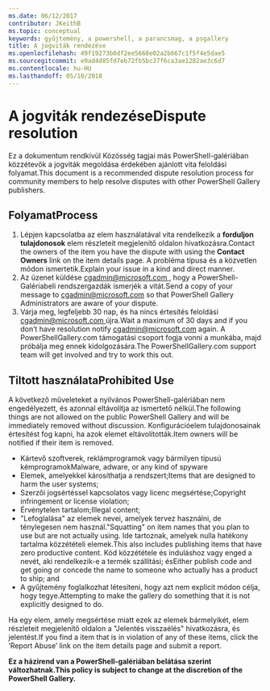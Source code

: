 ```yaml
---
ms.date: 06/12/2017
contributor: JKeithB
ms.topic: conceptual
keywords: gyűjtemény, a powershell, a parancsmag, a psgallery
title: A jogviták rendezése
ms.openlocfilehash: 49f19273b0df2ee5668e02a2b667c1f5f4e5dae5
ms.sourcegitcommit: e9ad4d85fd7eb72fb5bc37f6ca3ae1282ae3c6d7
ms.contentlocale: hu-HU
ms.lasthandoff: 05/10/2018
---
```

# <a name="dispute-resolution"></a><span data-ttu-id="876d7-103">A jogviták rendezése</span><span class="sxs-lookup"><span data-stu-id="876d7-103">Dispute resolution</span></span>

<span data-ttu-id="876d7-104">Ez a dokumentum rendkívül Közösség tagjai más PowerShell-galériában közzétevők a jogviták megoldása érdekében ajánlott vita feloldási folyamat.</span><span class="sxs-lookup"><span data-stu-id="876d7-104">This document is a recommended dispute resolution process for community members to help resolve disputes with other PowerShell Gallery publishers.</span></span>

## <a name="process"></a><span data-ttu-id="876d7-105">Folyamat</span><span class="sxs-lookup"><span data-stu-id="876d7-105">Process</span></span>

1. <span data-ttu-id="876d7-106">Lépjen kapcsolatba az elem használatával vita rendelkezik a **forduljon tulajdonosok** elem részleteit megjelenítő oldalon hivatkozásra.</span><span class="sxs-lookup"><span data-stu-id="876d7-106">Contact the owners of the item you have the dispute with using the **Contact Owners** link on the item details page.</span></span>
<span data-ttu-id="876d7-107">A probléma típusa és a közvetlen módon ismertetik.</span><span class="sxs-lookup"><span data-stu-id="876d7-107">Explain your issue in a kind and direct manner.</span></span>
2. <span data-ttu-id="876d7-108">Az üzenet küldése [ cgadmin@microsoft.com ](mailto:cgadmin@microsoft.com) , hogy a PowerShell-Galériabeli rendszergazdák ismerjék a vitát.</span><span class="sxs-lookup"><span data-stu-id="876d7-108">Send a copy of your message to [cgadmin@microsoft.com](mailto:cgadmin@microsoft.com) so that PowerShell Gallery Administrators are aware of your dispute.</span></span>
3. <span data-ttu-id="876d7-109">Várja meg, legfeljebb 30 nap, és ha nincs értesítés feloldási [ cgadmin@microsoft.com ](mailto:cgadmin@microsoft.com) újra.</span><span class="sxs-lookup"><span data-stu-id="876d7-109">Wait a maximum of 30 days and if you don’t have resolution notify [cgadmin@microsoft.com](mailto:cgadmin@microsoft.com) again.</span></span>
<span data-ttu-id="876d7-110">A PowerShellGallery.com támogatási csoport fogja vonni a munkába, majd próbálja meg ennek kidolgozására.</span><span class="sxs-lookup"><span data-stu-id="876d7-110">The PowerShellGallery.com support team will get involved and try to work this out.</span></span>


## <a name="prohibited-use"></a><span data-ttu-id="876d7-111">Tiltott használata</span><span class="sxs-lookup"><span data-stu-id="876d7-111">Prohibited Use</span></span>

<span data-ttu-id="876d7-112">A következő műveleteket a nyilvános PowerShell-galériában nem engedélyezett, és azonnal eltávolítja az ismertető nélkül.</span><span class="sxs-lookup"><span data-stu-id="876d7-112">The following things are not allowed on the public PowerShell Gallery and will be immediately removed without discussion.</span></span>  <span data-ttu-id="876d7-113">Konfigurációelem tulajdonosainak értesítést fog kapni, ha azok elemet eltávolították.</span><span class="sxs-lookup"><span data-stu-id="876d7-113">Item owners will be notified if their item is removed.</span></span>

- <span data-ttu-id="876d7-114">Kártevő szoftverek, reklámprogramok vagy bármilyen típusú kémprogramok</span><span class="sxs-lookup"><span data-stu-id="876d7-114">Malware, adware, or any kind of spyware</span></span>
- <span data-ttu-id="876d7-115">Elemek, amelyekkel károsíthatja a rendszert;</span><span class="sxs-lookup"><span data-stu-id="876d7-115">Items that are designed to harm the user systems;</span></span>
- <span data-ttu-id="876d7-116">Szerzői jogsértéssel kapcsolatos vagy licenc megsértése;</span><span class="sxs-lookup"><span data-stu-id="876d7-116">Copyright infringement or license violation;</span></span>
- <span data-ttu-id="876d7-117">Érvénytelen tartalom;</span><span class="sxs-lookup"><span data-stu-id="876d7-117">Illegal content;</span></span>
- <span data-ttu-id="876d7-118">"Lefoglalása" az elemek nevei, amelyek tervez használni, de ténylegesen nem használ.</span><span class="sxs-lookup"><span data-stu-id="876d7-118">"Squatting" on item names that you plan to use but are not actually using.</span></span> <span data-ttu-id="876d7-119">Ide tartoznak, amelyek nulla hatékony tartalma közzétételi elemek.</span><span class="sxs-lookup"><span data-stu-id="876d7-119">This also includes publishing items that have zero productive content.</span></span>
<span data-ttu-id="876d7-120">Kód közzététele és induláshoz vagy enged a nevét, aki rendelkezik-e a termék szállítási; és</span><span class="sxs-lookup"><span data-stu-id="876d7-120">Either publish code and get going or concede the name to someone who actually has a product to ship; and</span></span>
- <span data-ttu-id="876d7-121">A gyűjtemény foglalkozhat létesíteni, hogy azt nem explicit módon célja, hogy tegye.</span><span class="sxs-lookup"><span data-stu-id="876d7-121">Attempting to make the gallery do something that it is not explicitly designed to do.</span></span>


<span data-ttu-id="876d7-122">Ha egy elem, amely megsértése miatt ezek az elemek bármelyikét, elem részleteit megjelenítő oldalon a "Jelentés visszaélés" hivatkozásra, és jelentést.</span><span class="sxs-lookup"><span data-stu-id="876d7-122">If you find a item that is in violation of any of these items, click the ‘Report Abuse’ link on the item details page and submit a report.</span></span>

<span data-ttu-id="876d7-123">**Ez a házirend van a PowerShell-galériában belátása szerint változhatnak.**</span><span class="sxs-lookup"><span data-stu-id="876d7-123">**This policy is subject to change at the discretion of the PowerShell Gallery.**</span></span>
